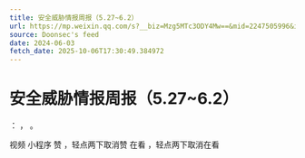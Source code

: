 ```yaml
---
title: 安全威胁情报周报（5.27~6.2）
url: https://mp.weixin.qq.com/s?__biz=Mzg5MTc3ODY4Mw==&mid=2247505996&idx=1&sn=2879b7ba1429d76f6a6ca255e44d059e
source: Doonsec's feed
date: 2024-06-03
fetch_date: 2025-10-06T17:30:49.384972
---
```


# 安全威胁情报周报（5.27~6.2）

：
，
。

视频
小程序
赞
，轻点两下取消赞
在看
，轻点两下取消在看